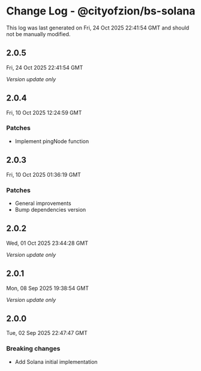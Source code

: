# Change Log - @cityofzion/bs-solana

This log was last generated on Fri, 24 Oct 2025 22:41:54 GMT and should not be manually modified.

## 2.0.5
Fri, 24 Oct 2025 22:41:54 GMT

_Version update only_

## 2.0.4
Fri, 10 Oct 2025 12:24:59 GMT

### Patches

- Implement pingNode function

## 2.0.3
Fri, 10 Oct 2025 01:36:19 GMT

### Patches

- General improvements
- Bump dependencies version

## 2.0.2
Wed, 01 Oct 2025 23:44:28 GMT

_Version update only_

## 2.0.1
Mon, 08 Sep 2025 19:38:54 GMT

_Version update only_

## 2.0.0
Tue, 02 Sep 2025 22:47:47 GMT

### Breaking changes

- Add Solana initial implementation

